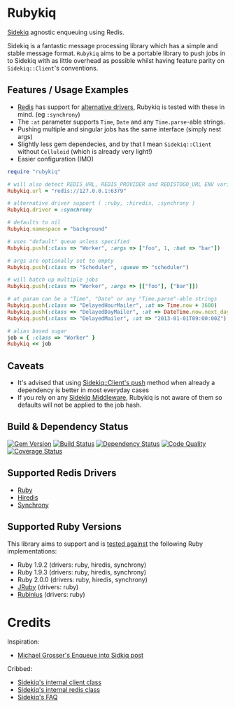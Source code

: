 # Rubykiq

[Sidekiq] agnostic enqueuing using Redis.

Sidekiq is a fantastic message processing library which has a simple and stable message format. `Rubykiq` aims to be a portable library to push jobs in to Sidekiq with as little overhead as possible whilst having feature parity on `Sidekiq::Client`'s conventions.

## Features / Usage Examples

* [Redis] has support for [alternative drivers](https://github.com/redis/redis-rb#alternate-drivers), Rubykiq is tested with these in mind. (eg `:synchrony`)
* The `:at` parameter supports `Time`, `Date` and any `Time.parse`-able strings.
* Pushing multiple and singular jobs has the same interface (simply nest args)
* Slightly less gem dependecies, and by that I mean `Sidekiq::Client` without `Celluloid` (which is already very light!)
* Easier configuration (IMO)

```ruby
require "rubykiq"

# will also detect REDIS_URL, REDIS_PROVIDER and REDISTOGO_URL ENV variables
Rubykiq.url = "redis://127.0.0.1:6379"

# alternative driver support ( :ruby, :hiredis, :synchrony )
Rubykiq.driver = :synchrony

# defaults to nil
Rubykiq.namespace = "background"

# uses "default" queue unless specified
Rubykiq.push(:class => "Worker", :args => ["foo", 1, :bat => "bar"])

# args are optionally set to empty
Rubykiq.push(:class => "Scheduler", :queue => "scheduler")

# will batch up multiple jobs
Rubykiq.push(:class => "Worker", :args => [["foo"], ["bar"]]) 

# at param can be a "Time", "Date" or any "Time.parse"-able strings
Rubykiq.push(:class => "DelayedHourMailer", :at => Time.now + 3600)
Rubykiq.push(:class => "DelayedDayMailer", :at => DateTime.now.next_day)
Rubykiq.push(:class => "DelayedMailer", :at => "2013-01-01T09:00:00Z")

# alias based sugar
job = { :class => "Worker" }
Rubykiq << job
```

## Caveats

* It's advised that using [Sidekiq::Client's push](https://github.com/mperham/sidekiq/blob/master/lib/sidekiq/client.rb#L36) method when already a dependency is better in most everyday cases
* If you rely on any [Sidekiq Middleware](https://github.com/mperham/sidekiq/wiki/Middleware), Rubykiq is not aware of them so defaults will not be applied to the job hash.

## Build & Dependency Status

[![Gem Version](https://badge.fury.io/rb/rubykiq.png)][gem]
[![Build Status](https://travis-ci.org/karlfreeman/rubykiq.png)][travis]
[![Dependency Status](https://gemnasium.com/karlfreeman/rubykiq.png?travis)][gemnasium]
[![Code Quality](https://codeclimate.com/github/karlfreeman/rubykiq.png)][codeclimate]
[![Coverage Status](https://coveralls.io/repos/karlfreeman/rubykiq/badge.png?branch=master)][coveralls]

## Supported Redis Drivers

* [Ruby](https://github.com/redis/redis-rb#alternate-drivers)
* [Hiredis](https://github.com/redis/hiredis)
* [Synchrony](https://github.com/igrigorik/em-synchrony)

## Supported Ruby Versions
This library aims to support and is [tested against][travis] the following Ruby
implementations:

* Ruby 1.9.2 (drivers: ruby, hiredis, synchrony)
* Ruby 1.9.3 (drivers: ruby, hiredis, synchrony)
* Ruby 2.0.0 (drivers: ruby, hiredis, synchrony)
* [JRuby][] (drivers: ruby)
* [Rubinius][] (drivers: ruby)

# Credits

Inspiration:

- [Michael Grosser's Enqueue into Sidkiq post](http://grosser.it/2013/01/17/enqueue-into-sidekiq-via-pure-redis-without-loading-sidekiq/)

Cribbed:

- [Sidekiq's internal client class](https://github.com/mperham/sidekiq/blob/master/lib/sidekiq/client.rb)
- [Sidekiq's internal redis class](https://github.com/mperham/sidekiq/blob/master/lib/sidekiq/redis_connection.rb)
- [Sidekiq's FAQ](https://github.com/mperham/sidekiq/wiki/FAQ)

[sidekiq]: http://mperham.github.com/sidekiq
[redis]: https://github.com/redis/redis-rb
[gem]: https://rubygems.org/gems/rubykiq
[travis]: http://travis-ci.org/karlfreeman/rubykiq
[gemnasium]: https://gemnasium.com/karlfreeman/rubykiq
[coveralls]: https://coveralls.io/r/karlfreeman/rubykiq
[codeclimate]: https://codeclimate.com/github/karlfreeman/rubykiq
[jruby]: http://www.jruby.org
[rubinius]: http://rubini.us

